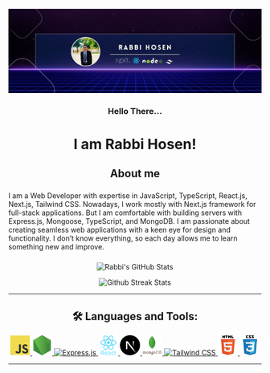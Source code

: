 
![Rabbi Hosen](https://raw.githubusercontent.com/rabbi-hosen00/rabbi-hosen00/main/Rabbi%20Hosen.jpg)

<h3 align="center">Hello There...</h1>
<h1 align="center">I am Rabbi Hosen!</h1>
<h2 align="center">About me</h2>

###

<p align="left">I am a Web Developer with expertise in JavaScript, TypeScript, React.js, Next.js, Tailwind CSS. Nowadays, I work mostly with Next.js framework for full-stack applications. But I am comfortable with building servers with Express.js, Mongoose, TypeScript, and MongoDB. I am passionate about creating seamless web applications with a keen eye for design and functionality. I don’t know everything, so each day allows me to learn something new and improve.</p>

###

<p align="center">
  <img src="https://github-readme-stats.vercel.app/api?username=rabbi-hosen00&show_icons=true&theme=radical" alt="Rabbi's GitHub Stats"/>
</p>

<p align="center">
  <img src="https://github-readme-streak-stats.herokuapp.com/?user=rabbi-hosen00&theme=react&hide_border=true" alt="Github Streak Stats"/>
</p>



---
<h2 align="center" >🛠️ Languages and Tools:</h2>

<p align="center">
  <a href="https://developer.mozilla.org/en-US/docs/Web/JavaScript" target="_blank">
    <img src="https://raw.githubusercontent.com/devicons/devicon/master/icons/javascript/javascript-original.svg" alt="JavaScript" width="40" height="40"/>
  </a>
  <a href="https://nodejs.org" target="_blank">
    <img src="https://raw.githubusercontent.com/devicons/devicon/master/icons/nodejs/nodejs-original.svg" alt="Node.js" width="40" height="40"/>
  </a>
  <a href="https://expressjs.com" target="_blank">
    <!-- Add custom Express.js logo with blue color -->
    <img src="https://upload.wikimedia.org/wikipedia/commons/thumb/4/44/Expressjs.png/600px-Expressjs.png" alt="Express.js" width="40" height="40"/>
  </a>
  <a href="https://reactjs.org/" target="_blank">
    <img src="https://raw.githubusercontent.com/devicons/devicon/master/icons/react/react-original-wordmark.svg" alt="React.js" width="40" height="40"/>
  </a>
  <a href="https://nextjs.org/" target="_blank">
    <img src="https://raw.githubusercontent.com/devicons/devicon/master/icons/nextjs/nextjs-original.svg" alt="Next.js" width="40" height="40"/>
  </a>
  <a href="https://www.mongodb.com/" target="_blank">
    <img src="https://raw.githubusercontent.com/devicons/devicon/master/icons/mongodb/mongodb-original-wordmark.svg" alt="MongoDB" width="40" height="40"/>
  </a>
  <a href="https://tailwindcss.com/" target="_blank">
    <img src="https://upload.wikimedia.org/wikipedia/commons/d/d5/Tailwind_CSS_Logo.svg" alt="Tailwind CSS" width="40" height="40"/>
  </a>
  <a href="https://www.w3.org/html/" target="_blank">
    <img src="https://raw.githubusercontent.com/devicons/devicon/master/icons/html5/html5-original-wordmark.svg" alt="HTML5" width="40" height="40"/>
  </a>
  <a href="https://www.w3schools.com/css/" target="_blank">
    <img src="https://raw.githubusercontent.com/devicons/devicon/master/icons/css3/css3-original-wordmark.svg" alt="CSS3" width="40" height="40"/>
  </a>
</p>


---


<!--
**rabbi-hosen00/rabbi-hosen00** is a ✨ _special_ ✨ repository because its `README.md` (this file) appears on your GitHub profile.

Here are some ideas to get you started:

- 🔭 I’m currently working on ...
- 🌱 I’m currently learning ...
- 👯 I’m looking to collaborate on ...
- 🤔 I’m looking for help with ...
- 💬 Ask me about ...
- 📫 How to reach me: ...
- 😄 Pronouns: ...
- ⚡ Fun fact: ...
-->
